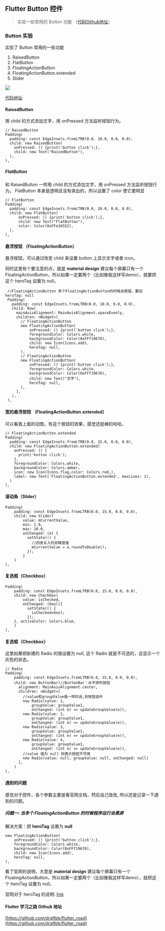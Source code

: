 ## Flutter Button 控件
> 实验一些常用的 Button 功能 （[代码Github地址](https://github.com/draftbk/flutter_road/blob/master/flutter_road_widgets/lib/days/Day2.dart)）

### Button 实验

实验了 Button 常用的一些功能

1. RaisedButton
2. FlatButton
3. FloatingActionButton
4. FloatingActionButton.extended
5. Slider


![](https://github.com/draftbk/Blog_Resource/blob/master/Flutter/gif/flutter_road_button.gif)

[代码地址](https://github.com/draftbk/flutter_road/blob/master/flutter_road_widgets/lib/days/Day2.dart)

#### RaisedButton

用 child 的方式添加文字，用 onPressed 方法监听按钮行为。

```
// RaisedButton
Padding(
  padding: const EdgeInsets.fromLTRB(0.0, 10.0, 0.0, 0.0),
  child: new RaisedButton(
    onPressed: () {print('button click');},
    child: new Text("RaisedButton"),
  ),
),
```

##### FlatButton

和 RaisedButton 一样用 child 的方式添加文字，用 onPressed 方法监听按钮行为。
FlatButton 本身是透明且没有突出的，所以设置了 color 使它更明显


```
// FlatButton
Padding(
  padding: const EdgeInsets.fromLTRB(0.0, 10.0, 0.0, 0.0),
  child: new FlatButton(
      onPressed: () {print('button click');},
      child: new Text("FlatButton"),
      color: Color(0xFFe16552),
  ),
),
```

#### 悬浮按钮 （FloatingActionButton）

悬浮按钮，可以通过改变 child 来设置 button 上显示文字或者 icon。 

同时这里有个要注意的点，就是 **material design** 建议每个屏幕只有一个 FloatingActionButton，所以如果一定要两个（比如像我这样写demo），就要把这个 heroTag 设置为 null。

```
 //FloatingActionButton 多个FloatingActionButton的时候会报错，要加 heroTag: null
 Padding(
   padding: const EdgeInsets.fromLTRB(0.0, 10.0, 0.0, 0.0),
   child: Row(
     mainAxisAlignment: MainAxisAlignment.spaceEvenly,
     children: <Widget>[
       // FloatingActionButton
       new FloatingActionButton(
           onPressed: () {print('button click');},
           foregroundColor: Colors.white,
           backgroundColor: Color(0xFFf19670),
           child: new Icon(Icons.add),
           heroTag: null,
       ),
       // FloatingActionButton
       new FloatingActionButton(
           onPressed: () {print('button click');},
           foregroundColor: Colors.white,
           backgroundColor: Color(0xFFf19670),
           child: new Text("文字"),
           heroTag: null,
       ),
     ],
   ),
 ),
```
#### 宽的悬浮按钮 （FloatingActionButton.extended）

可以看我上面的动图，有这个按钮的效果，感觉还挺棒的哈哈。

```
// FloatingActionButton.extended
Padding(
  padding: const EdgeInsets.fromLTRB(0.0, 15.0, 0.0, 0.0),
  child: new FloatingActionButton.extended(
    onPressed: () {
      print('button click');
    },
    foregroundColor: Colors.white,
    backgroundColor: Colors.amber,
    icon: new Icon(Icons.flag,color: Colors.red,),
    label: new Text('FloatingActionButton.extended', maxLines: 1),
  )
),
```

####  滚动条（Slider）

```
Padding(
    padding: const EdgeInsets.fromLTRB(0.0, 15.0, 0.0, 0.0),
    child: new Slider(
        value: mCurrentValue,
        min: 1.0,
        max: 10.0,
        onChanged: (e) {
          setState(() {
            //四舍五入的双精度值
            mCurrentValue = e.roundToDouble();
          });
        }
    )
),
```

####  复选框（Checkbox）

```
Padding(
    padding: const EdgeInsets.fromLTRB(0.0, 15.0, 0.0, 0.0),
    child: new Checkbox(
        value: isChecked,
        onChanged: (bool){
          setState(() {
            isChecked=bool;
          });
    }, activeColor: Colors.blue,
    )
),
```

####  复选框（Checkbox）

这里如果把新建的 Radio 的值设置为 null, 这个 Radio 就是不可选的，会显示一个灰色的状态。
```
// Radio
Padding(
    padding: const EdgeInsets.fromLTRB(0.0, 15.0, 0.0, 0.0),
    child: new ButtonBar(//ButtonBar：水平排列按钮
      alignment: MainAxisAlignment.center,
      children: <Widget>[
        //value和groupValue值一样的话,则按钮选中
        new Radio(value: 1,
            groupValue: groupValue1,
            onChanged: (int e) => updateGroupValue(e)),
        new Radio(value: 2,
            groupValue: groupValue1,
            onChanged: (int e) => updateGroupValue(e)),
        new Radio(value: 3,
            groupValue: groupValue1,
            onChanged: (int e) => updateGroupValue(e)),
        new Radio(value: 4,
            groupValue: groupValue1,
            onChanged: (int e) => updateGroupValue(e)),
        //value 值为 null 则表示按钮不可用
        new Radio(value: null, groupValue: null, onChanged: null)
      ],
    )
),
```

#### 遇到的问题

感觉对于控件，各个参数主要是看官网文档，然后自己改改, 所以还是记录一下遇到的问题。

##### 问题一: 当多个 FloatingActionButton 的时候程序运行会黑屏

解决方案：把 **heroTag** 设置为 **null**

```
new FloatingActionButton(
    onPressed: () {print('button click');},
    foregroundColor: Colors.white,
    backgroundColor: Color(0xFFf19670),
    child: new Icon(Icons.add),
    heroTag: null,
),
```
看了官网的说明，大意是 **material design** 建议每个屏幕只有一个 FloatingActionButton，所以如果一定要两个（比如像我这样写demo），就把这个 heroTag 设置为 null。

官网对于 heroTag 的说明: [link](https://docs.flutter.io/flutter/material/FloatingActionButton/heroTag.html)

#### Flutter 学习之路 Github 地址

[https://github.com/draftbk/flutter_road](https://github.com/draftbk/flutter_road)














